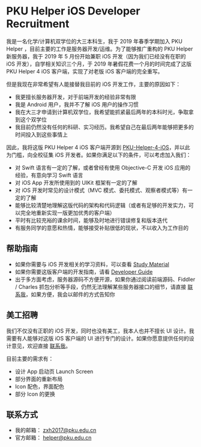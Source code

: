 PKU Helper iOS Developer Recruitment
======================================

我是一名化学/计算机双学位的大三本科生，我于 2019 年春季学期加入 PKU Helper ，目前主要的工作是服务器开发/运维。为了能够推广重构的 PKU Helper 新服务器，我于 2019 年 5 月份开始兼职 iOS 开发（因为我们已经没有在职的 iOS 开发），自学相关知识三个月，于 2019 年暑假花费一个月的时间完成了这版 PKU Helper 4 iOS 客户端，实现了对老版 iOS 客户端的完全重写。


但是我现在非常希望有人能接替我目前的 iOS 开发工作，主要的原因如下：

- 我更擅长服务器开发，对于前端开发的经验非常有限
- 我是 Android 用户，我并不了解 iOS 用户的操作习惯
- 我在大三才申请到计算机双学位，我希望能抓紧最后两年的本科时光，争取拿到这个双学位
- 我目前仍然没有任何的科研、实习经历。我希望自己在最后两年能够把更多的时间投入到这些事情上


因此，我将这版 PKU Helper 4 iOS 客户端开源到 [PKU-Helper-4-iOS](https://github.com/pkuhelper-ios-4/PKU-Helper-4-iOS)，并以此为门槛，向全校征集 iOS 开发者。如果你满足以下的条件，可以考虑加入我们：

- 对 Swift 语言有一定的了解，或者曾经有使用 Objective-C 开发 iOS 应用的经验，有意向学习 Swift 语言
- 对 iOS App 开发所使用到的 UIKit 框架有一定的了解
- 对 iOS 开发时常见的设计模式（MVC 模式、委托模式、观察者模式等）有一定的了解
- 能够比较清楚地理解这版代码的架构和代码逻辑（或者有足够的开发实力，可以完全地重新实现一版更加优秀的客户端）
- 平时有比较充裕的课余时间，能够及时地进行错误修复和版本迭代
- 有服务同学的意愿和热情，能够接受补贴很低的现状，不以收入为工作目的


帮助指南
------------
- 如果你需要与 iOS 开发相关的学习资料，可以查看 [Study Material](/STUDY_MATERIAL.md)
- 如果你需要这版客户端的开发指南，请看 [Developer Guide](https://github.com/pkuhelper-ios-4/documentation/blob/master/README.md#开发指南)
- 出于多方面考虑，服务器源码不方便开源，如果你通过阅读前端源码、Fiddler / Charles 抓包分析等手段，仍然无法理解某些服务器接口的细节，请直接 [联系我](#联系方式)，如果方便，我会以邮件的方式告知你


美工招聘
-------------
我们不仅没有正职的 iOS 开发，同时也没有美工，我本人也并不擅长 UI 设计。我需要有人能够对这版 iOS 客户端的 UI 进行专门的设计。如果你愿意提供任何的设计意见，欢迎直接 [联系我](#联系方式)。

目前主要的需求有：

- 设计 App 启动页 Launch Screen
- 部分界面的重新布局
- Icon 配色，界面配色
- 部分 Icon 的更换


联系方式
------------
- 我的邮箱： [zxh2017@pku.edu.cn](mailto:zxh2017@pku.edu.cn)
- 官方邮箱： [helper@pku.edu.cn](mailto:helper@pku.edu.cn)

